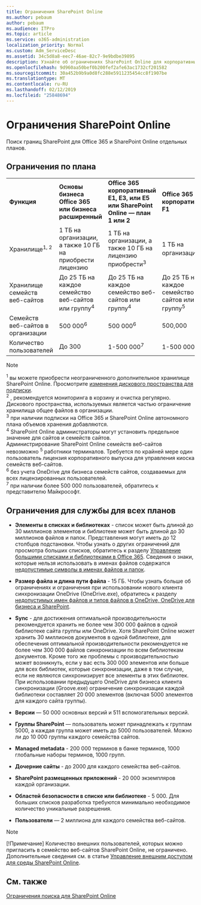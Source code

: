 ```yaml
---
title: Ограничения SharePoint Online
ms.author: pebaum
author: pebaum
ms.audience: ITPro
ms.topic: article
ms.service: o365-administration
localization_priority: Normal
ms.custom: Adm_ServiceDesc
ms.assetid: 34c5d8a8-eec7-46ae-82c7-9e9bdbe39895
description: Узнайте об ограничениях SharePoint Online для корпоративных и автономных планов Office 365.
ms.openlocfilehash: 9d960aa50bef0b200fef2afe63ac1732cf201582
ms.sourcegitcommit: 30a452b9b9a0d8fc288e5911235454cc8f1907be
ms.translationtype: MT
ms.contentlocale: ru-RU
ms.lasthandoff: 02/12/2019
ms.locfileid: "25848694"
---
```

# <a name="sharepoint-online-limits"></a>Ограничения SharePoint Online

Поиск границ SharePoint для Office 365 и SharePoint Online отдельных планов.
  
## <a name="limits-by-plan"></a>Ограничения по плана

|||||
|:-----|:-----|:-----|:-----|
|**Функция** <br/> |**Основы бизнеса Office 365 или бизнеса расширенный** <br/> |**Office 365 корпоративный E1, E3, или E5 или SharePoint Online — план 1 или 2** <br/> | **Office 365 корпоративный F1** <br/> |
|Хранилище<sup>1, 2</sup> <br/> |1 ТБ на организации, а также 10 ГБ на приобрести лицензию  <br/> |1 ТБ на организации, а также 10 ГБ на лицензию приобрести<sup>3</sup> <br/> |1 ТБ на организации <sup>3</sup> <br/> |
|Хранилище семейств веб-сайтов  <br/> |До 25 ТБ на каждое семейство веб-сайтов или группу<sup>4</sup> <br/> |До 25 ТБ на каждое семейство веб-сайтов или группу<sup>4</sup> <br/> |До 25 ТБ на каждое семейство веб-сайтов или группу<sup>5</sup> <br/> |
|Семейств веб-сайтов в организации  <br/> |500 000<sup>6</sup> <br/> |500 000<sup>6</sup> <br/> |500,000<br/> |
|Количество пользователей  <br/> |До 300  <br/> |1-500 000<sup>7</sup> <br/> |1-500 000<sup>7</sup> <br/> |
   
> [!NOTE]
> <sup>1</sup> вы можете приобрести неограниченного дополнительное хранилище SharePoint Online. Просмотрите [изменения дискового пространства для подписки](https://support.office.com/article/96EA3533-DE64-4B01-839A-C560875A662C).<br/><sup>2</sup> , рекомендуется мониторинга в корзину и очистка регулярно. Дискового пространства, используемых является частью ограничение хранилища общее файлов в организации.<br/> <sup>3</sup> при наличии подписки на Office 365 и SharePoint Online автономного плана объемов хранения добавляются.<br/><sup>4</sup> SharePoint Online администраторы могут установить предельное значение для сайтов и семейств сайтов.<br/> Администрирование SharePoint Online семейств веб-сайтов невозможно <sup>5</sup> работники терминалов. Требуется по крайней мере один пользователь лицензия корпоративного выпуска для управления киоска семейств веб-сайтов.<br/> <sup>6</sup> без учета OneDrive для бизнеса семейств сайтов, создаваемых для всех лицензированных пользователей.<br/><sup>7</sup> при наличии более 500 000 пользователей, обратитесь к представителю Майкрософт. 
  

  
## <a name="service-limits-for-all-plans"></a>Ограничения для службы для всех планов

- **Элементы в списках и библиотеках** - список может быть длиной до 30 миллионов элементов и библиотеке может быть длиной до 30 миллионов файлов и папок. Представления могут иметь до 12 столбцов подстановки. Чтобы узнать о других ограничений для просмотра больших списков, обратитесь к разделу [Управление большими списками и библиотеками в Office 365](https://support.office.com/article/b4038448-ec0e-49b7-b853-679d3d8fb784). Сведения о знаки, которые нельзя использовать в именах файлов содержатся [недопустимые символы в именах файлов и папок](https://support.office.com/article/64883a5d-228e-48f5-b3d2-eb39e07630fa).

- **Размер файла и длина пути файла** - 15 ГБ. Чтобы узнать больше об ограничениях и ограничения при использовании нового клиента синхронизации OneDrive (OneDrive.exe), обратитесь к разделу [недопустимых имен файлов и типов файлов в OneDrive, OneDrive для бизнеса и SharePoint](https://support.office.com/article/64883a5d-228e-48f5-b3d2-eb39e07630fa).

- **Sync** - для достижения оптимальной производительности рекомендуется хранить не более чем 300 000 файлов в одной библиотеке сайта группы или OneDrive. Хотя SharePoint Online может хранить 30 миллионов документов в одной библиотеке, для обеспечения оптимальной производительности рекомендуется не более чем 300 000 файлов синхронизации по всем библиотекам документов. Кроме того же проблемы с производительностью может возникнуть, если у вас есть 300 000 элементов или больше для всех библиотек, которые синхронизации, даже в том случае, если не являются синхронизирует все элементы в этих библиотек. При использовании предыдущего OneDrive для бизнеса клиента синхронизации (Groove.exe) ограничение синхронизации каждой библиотеки составляет 20 000 элементов (включая 5000 элементов для каждого сайта группы).

- **Версии** — 50 000 основных версий и 511 вспомогательных версий.

- **Группы SharePoint** — пользователь может принадлежать к группам 5000, а каждая группа может иметь до 5000 пользователей. Можно ли до 10 000 группы каждого семейства сайтов.

- **Managed metadata** - 200 000 терминов в банке терминов, 1000 глобальные наборы терминов, 1000 групп.

- **Дочерние сайты** - до 2000 для каждого семейства веб-сайтов.

- **SharePoint размещенных приложений** - 20 000 экземпляров каждой организации.

- **Областей безопасности в списке или библиотеке** - 5 000. Для больших списков разработка требуются минимально необходимое количество уникальные разрешения.

- **Пользователи** — 2 миллиона для каждого семейства веб-сайтов.

> [!NOTE]
> [!Примечание] Количество внешних пользователей, которых можно пригласить в семейство веб-сайтов SharePoint Online, не ограничено. Дополнительные сведения см. в статье [Управление внешним доступом для среды SharePoint Online](/sharepoint/external-sharing-overview).

## <a name="see-also"></a>См. также

[Ограничения поиска для SharePoint Online](/sharepoint/search-limits)